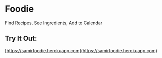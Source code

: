 # Foodie
Find Recipes, See Ingredients, Add to Calendar
## Try It Out: 
[https://samirfoodie.herokuapp.com](https://samirfoodie.herokuapp.com)
